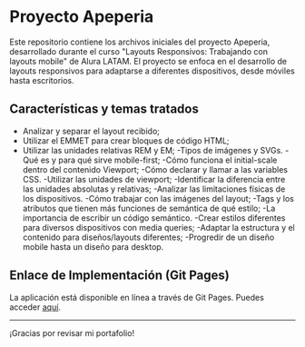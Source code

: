 # Proyecto Apeperia

Este repositorio contiene los archivos iniciales del proyecto Apeperia, desarrollado durante el curso "Layouts Responsivos: Trabajando con layouts mobile" de Alura LATAM. El proyecto se enfoca en el desarrollo de layouts responsivos para adaptarse a diferentes dispositivos, desde móviles hasta escritorios.

## Características y temas tratados
- Analizar y separar el layout recibido;
- Utilizar el EMMET para crear bloques de código HTML;
- Utilizar las unidades relativas REM y EM;
-Tipos de imágenes y SVGs.
-Qué es y para qué sirve mobile-first;
-Cómo funciona el initial-scale dentro del contenido Viewport;
-Cómo declarar y llamar a las variables CSS.
-Utilizar las unidades de viewport;
-Identificar la diferencia entre las unidades absolutas y relativas;
-Analizar las limitaciones físicas de los dispositivos.
-Cómo trabajar con las imágenes del layout;
-Tags y los atributos que tienen más funciones de semántica de qué estilo;
-La importancia de escribir un código semántico.
-Crear estilos diferentes para diversos dispositivos con media queries;
-Adaptar la estructura y el contenido para diseños/layouts diferentes;
-Progredir de un diseño mobile hasta un diseño para desktop.

## Enlace de Implementación (Git Pages)

La aplicación está disponible en línea a través de Git Pages. Puedes acceder [aquí](https://andresfmurciaz.github.io/Apeperia-LayoutsResponsivo/).


---
¡Gracias por revisar mi portafolio!
